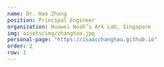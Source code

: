 ```yaml
---
name: Dr. Hao Zhang
position: Principal Engineer
organization: Huawei Noah’s Ark Lab, Singapore
img: assets/img/zhanghao.jpg
personal-page: "https://isaacchanghau.github.io"
order: 2
row: 1
---
```

